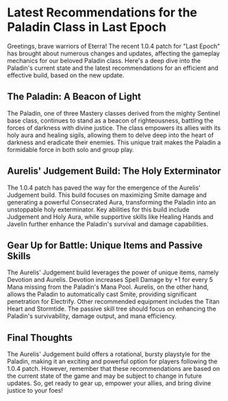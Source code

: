 # Latest Recommendations for the Paladin Class in Last Epoch 

Greetings, brave warriors of Eterra! The recent 1.0.4 patch for "Last Epoch" has brought about numerous changes and updates, affecting the gameplay mechanics for our beloved Paladin class. Here's a deep dive into the Paladin's current state and the latest recommendations for an efficient and effective build, based on the new update.

## The Paladin: A Beacon of Light

The Paladin, one of three Mastery classes derived from the mighty Sentinel base class, continues to stand as a beacon of righteousness, battling the forces of darkness with divine justice. The class empowers its allies with its holy aura and healing sigils, allowing them to delve deep into the heart of darkness and eradicate their enemies. This unique trait makes the Paladin a formidable force in both solo and group play.

## Aurelis' Judgement Build: The Holy Exterminator 

The 1.0.4 patch has paved the way for the emergence of the Aurelis' Judgement build. This build focuses on maximizing Smite damage and generating a powerful Consecrated Aura, transforming the Paladin into an unstoppable holy exterminator. Key abilities for this build include Judgement and Holy Aura, while supportive skills like Healing Hands and Javelin further enhance the Paladin's survival and damage capabilities.

## Gear Up for Battle: Unique Items and Passive Skills

The Aurelis' Judgement build leverages the power of unique items, namely Devotion and Aurelis. Devotion increases Spell Damage by +1 for every 5 Mana missing from the Paladin's Mana Pool. Aurelis, on the other hand, allows the Paladin to automatically cast Smite, providing significant penetration for Electrify. Other recommended equipment includes the Titan Heart and Stormtide. The passive skill tree should focus on enhancing the Paladin's survivability, damage output, and mana efficiency.

## Final Thoughts

The Aurelis' Judgement build offers a rotational, bursty playstyle for the Paladin, making it an exciting and powerful option for players following the 1.0.4 patch. However, remember that these recommendations are based on the current state of the game and may be subject to change in future updates. So, get ready to gear up, empower your allies, and bring divine justice to your foes!